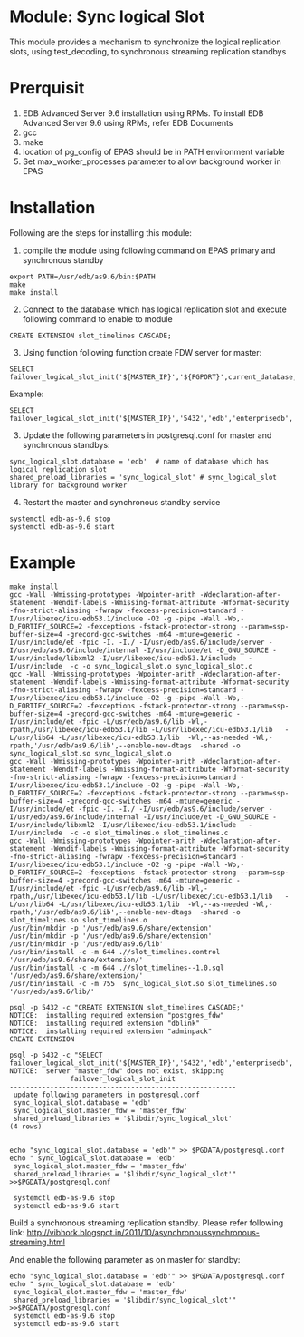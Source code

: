 Module: Sync logical Slot
=========================================

This module provides a mechanism to synchronize the logical replication slots, using test_decoding, to synchronous streaming replication standbys

# Prerquisit

1. EDB Advanced Server 9.6 installation using RPMs. To install EDB Advanced Server 9.6 using RPMs, refer EDB Documents
2. gcc
3. make
4. location of pg_config of EPAS should be in PATH environment variable
5. Set max_worker_processes parameter to allow background worker in EPAS

# Installation

Following are the steps for installing this module:

1. compile the module using following command on EPAS primary and synchronous standby
```
export PATH=/usr/edb/as9.6/bin:$PATH
make 
make install
```
2. Connect to the database which has logical replication slot and execute following command to enable to module
```
CREATE EXTENSION slot_timelines CASCADE;
```
3. Using function following function create FDW server for master:
```
SELECT failover_logical_slot_init('${MASTER_IP}','${PGPORT}',current_database,'superuser','super_user_password');
```
Example:
```
SELECT failover_logical_slot_init('${MASTER_IP}','5432','edb','enterprisedb','edb');
```
3. Update the following parameters in postgresql.conf for master and synchronous standbys:
```
sync_logical_slot.database = 'edb'  # name of database which has logical replication slot
shared_preload_libraries = 'sync_logical_slot' # sync_logical_slot library for background worker
```
4. Restart the master and synchronous standby service
```
systemctl edb-as-9.6 stop
systemctl edb-as-9.6 start
```

# Example

```
make install
gcc -Wall -Wmissing-prototypes -Wpointer-arith -Wdeclaration-after-statement -Wendif-labels -Wmissing-format-attribute -Wformat-security -fno-strict-aliasing -fwrapv -fexcess-precision=standard -I/usr/libexec/icu-edb53.1/include -O2 -g -pipe -Wall -Wp,-D_FORTIFY_SOURCE=2 -fexceptions -fstack-protector-strong --param=ssp-buffer-size=4 -grecord-gcc-switches -m64 -mtune=generic -I/usr/include/et -fpic -I. -I./ -I/usr/edb/as9.6/include/server -I/usr/edb/as9.6/include/internal -I/usr/include/et -D_GNU_SOURCE -I/usr/include/libxml2 -I/usr/libexec/icu-edb53.1/include   -I/usr/include  -c -o sync_logical_slot.o sync_logical_slot.c
gcc -Wall -Wmissing-prototypes -Wpointer-arith -Wdeclaration-after-statement -Wendif-labels -Wmissing-format-attribute -Wformat-security -fno-strict-aliasing -fwrapv -fexcess-precision=standard -I/usr/libexec/icu-edb53.1/include -O2 -g -pipe -Wall -Wp,-D_FORTIFY_SOURCE=2 -fexceptions -fstack-protector-strong --param=ssp-buffer-size=4 -grecord-gcc-switches -m64 -mtune=generic -I/usr/include/et -fpic -L/usr/edb/as9.6/lib -Wl,-rpath,/usr/libexec/icu-edb53.1/lib -L/usr/libexec/icu-edb53.1/lib   -L/usr/lib64 -L/usr/libexec/icu-edb53.1/lib  -Wl,--as-needed -Wl,-rpath,'/usr/edb/as9.6/lib',--enable-new-dtags  -shared -o sync_logical_slot.so sync_logical_slot.o
gcc -Wall -Wmissing-prototypes -Wpointer-arith -Wdeclaration-after-statement -Wendif-labels -Wmissing-format-attribute -Wformat-security -fno-strict-aliasing -fwrapv -fexcess-precision=standard -I/usr/libexec/icu-edb53.1/include -O2 -g -pipe -Wall -Wp,-D_FORTIFY_SOURCE=2 -fexceptions -fstack-protector-strong --param=ssp-buffer-size=4 -grecord-gcc-switches -m64 -mtune=generic -I/usr/include/et -fpic -I. -I./ -I/usr/edb/as9.6/include/server -I/usr/edb/as9.6/include/internal -I/usr/include/et -D_GNU_SOURCE -I/usr/include/libxml2 -I/usr/libexec/icu-edb53.1/include   -I/usr/include  -c -o slot_timelines.o slot_timelines.c
gcc -Wall -Wmissing-prototypes -Wpointer-arith -Wdeclaration-after-statement -Wendif-labels -Wmissing-format-attribute -Wformat-security -fno-strict-aliasing -fwrapv -fexcess-precision=standard -I/usr/libexec/icu-edb53.1/include -O2 -g -pipe -Wall -Wp,-D_FORTIFY_SOURCE=2 -fexceptions -fstack-protector-strong --param=ssp-buffer-size=4 -grecord-gcc-switches -m64 -mtune=generic -I/usr/include/et -fpic -L/usr/edb/as9.6/lib -Wl,-rpath,/usr/libexec/icu-edb53.1/lib -L/usr/libexec/icu-edb53.1/lib   -L/usr/lib64 -L/usr/libexec/icu-edb53.1/lib  -Wl,--as-needed -Wl,-rpath,'/usr/edb/as9.6/lib',--enable-new-dtags  -shared -o slot_timelines.so slot_timelines.o
/usr/bin/mkdir -p '/usr/edb/as9.6/share/extension'
/usr/bin/mkdir -p '/usr/edb/as9.6/share/extension'
/usr/bin/mkdir -p '/usr/edb/as9.6/lib'
/usr/bin/install -c -m 644 .//slot_timelines.control '/usr/edb/as9.6/share/extension/'
/usr/bin/install -c -m 644 .//slot_timelines--1.0.sql  '/usr/edb/as9.6/share/extension/'
/usr/bin/install -c -m 755  sync_logical_slot.so slot_timelines.so '/usr/edb/as9.6/lib/'

psql -p 5432 -c "CREATE EXTENSION slot_timelines CASCADE;"
NOTICE:  installing required extension "postgres_fdw"
NOTICE:  installing required extension "dblink"
NOTICE:  installing required extension "adminpack"
CREATE EXTENSION

psql -p 5432 -c "SELECT failover_logical_slot_init('${MASTER_IP}','5432','edb','enterprisedb','edb');"
NOTICE:  server "master_fdw" does not exist, skipping
               failover_logical_slot_init               
--------------------------------------------------------
 update following parameters in postgresql.conf
 sync_logical_slot.database = 'edb'
 sync_logical_slot.master_fdw = 'master_fdw'
 shared_preload_libraries = '$libdir/sync_logical_slot'
(4 rows)


echo "sync_logical_slot.database = 'edb'" >> $PGDATA/postgresql.conf
echo " sync_logical_slot.database = 'edb'
 sync_logical_slot.master_fdw = 'master_fdw'
 shared_preload_libraries = '$libdir/sync_logical_slot'" >>$PGDATA/postgresql.conf
 
 systemctl edb-as-9.6 stop
 systemctl edb-as-9.6 start
 ```

Build a synchronous streaming replication standby. Please refer following link:
http://vibhork.blogspot.in/2011/10/asynchronoussynchronous-streaming.html

And enable the following parameter as on master for standby:
```
echo "sync_logical_slot.database = 'edb'" >> $PGDATA/postgresql.conf
echo " sync_logical_slot.database = 'edb'
 sync_logical_slot.master_fdw = 'master_fdw'
 shared_preload_libraries = '$libdir/sync_logical_slot'" >>$PGDATA/postgresql.conf
 systemctl edb-as-9.6 stop
 systemctl edb-as-9.6 start
 ```
